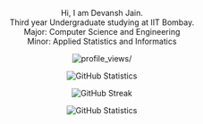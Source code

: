 <p align="center"> Hi, I am Devansh Jain. <br> Third year Undergraduate studying at IIT Bombay. <br> Major: Computer Science and Engineering <br> Minor: Applied Statistics and Informatics </p>

<p align="center">
  <img src="https://komarev.com/ghpvc/?username=devansh-dvj&style=plastic&color=blueviolet" alt=profile_views/>
</p>

<p align="center">
  <img alt="GitHub Statistics" src="https://github-readme-stats.vercel.app/api?username=devansh-dvj&count_private=true&show_icons=true&theme=dracula">
</p>

<p align="center">
  <img alt="GitHub Streak" src="http://github-readme-streak-stats.herokuapp.com?user=devansh-dvj&theme=dracula">
</p>

<p align="center">
<!--   <img alt="GitHub Statistics" src="https://github-readme-stats.vercel.app/api/top-langs/?username=devansh-dvj&layout=compact&theme=dark&langs_count=10&hide=html,objective-c,jupyter%20notebook"> -->
  <img alt="GitHub Statistics" src="https://github-readme-stats.vercel.app/api/top-langs/?username=devansh-dvj&layout=compact&theme=dark&langs_count=10">
</p>


<!-- Inspried by Harshit's profile, will update later... 
     Followed by anuraghazra/github-readme-stats README.md--!>
